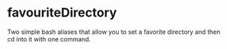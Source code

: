 # favouriteDirectory
Two simple bash aliases that allow you to set a favorite directory and then cd into it with one command.
